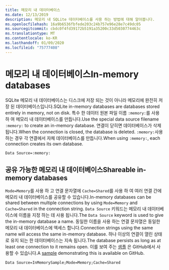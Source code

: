 ```yaml
---
title: 메모리 내 데이터베이스
ms.date: 12/13/2019
description: 메모리 내 SQLite 데이터베이스를 사용 하는 방법에 대해 알아봅니다.
ms.openlocfilehash: 16a9b6536fbfede203c24b757e96e28e7c49dc05
ms.sourcegitcommit: cbdc0f4fd39172b5191a35200c33d5030774463c
ms.translationtype: MT
ms.contentlocale: ko-KR
ms.lasthandoff: 01/09/2020
ms.locfileid: "75777408"
---
```

# <a name="in-memory-databases"></a><span data-ttu-id="1c140-103">메모리 내 데이터베이스</span><span class="sxs-lookup"><span data-stu-id="1c140-103">In-memory databases</span></span>

<span data-ttu-id="1c140-104">SQLite 메모리 내 데이터베이스는 디스크에 저장 되는 것이 아니라 메모리에 완전히 저장 된 데이터베이스입니다.</span><span class="sxs-lookup"><span data-stu-id="1c140-104">SQLite in-memory databases are databases stored entirely in memory, not on disk.</span></span> <span data-ttu-id="1c140-105">특수 한 데이터 원본 파일 이름 `:memory:`를 사용 하 여 메모리 내 데이터베이스를 만듭니다.</span><span class="sxs-lookup"><span data-stu-id="1c140-105">Use the special data source filename `:memory:` to create an in-memory database.</span></span> <span data-ttu-id="1c140-106">연결이 닫히면 데이터베이스가 삭제 됩니다.</span><span class="sxs-lookup"><span data-stu-id="1c140-106">When the connection is closed, the database is deleted.</span></span> <span data-ttu-id="1c140-107">`:memory:`사용 하는 경우 각 연결에서 자체 데이터베이스를 만듭니다.</span><span class="sxs-lookup"><span data-stu-id="1c140-107">When using `:memory:`, each connection creates its own database.</span></span>

```ConnectionString
Data Source=:memory:
```

## <a name="shareable-in-memory-databases"></a><span data-ttu-id="1c140-108">공유 가능한 메모리 내 데이터베이스</span><span class="sxs-lookup"><span data-stu-id="1c140-108">Shareable in-memory databases</span></span>

<span data-ttu-id="1c140-109">`Mode=Memory`를 사용 하 고 연결 문자열에 `Cache=Shared`를 사용 하 여 여러 연결 간에 메모리 내 데이터베이스를 공유할 수 있습니다.</span><span class="sxs-lookup"><span data-stu-id="1c140-109">In-memory databases can be shared between multiple connections by using `Mode=Memory` and `Cache=Shared` in the connection string.</span></span> <span data-ttu-id="1c140-110">`Data Source` 키워드는 메모리 내 데이터베이스에 이름을 지정 하는 데 사용 됩니다.</span><span class="sxs-lookup"><span data-stu-id="1c140-110">The `Data Source` keyword is used to give the in-memory database a name.</span></span> <span data-ttu-id="1c140-111">동일한 이름을 사용 하는 연결 문자열은 동일한 메모리 내 데이터베이스에 액세스 합니다.</span><span class="sxs-lookup"><span data-stu-id="1c140-111">Connection strings using the same name will access the same in-memory database.</span></span> <span data-ttu-id="1c140-112">하나 이상의 연결이 열린 상태로 유지 되는 한 데이터베이스는 지속 됩니다.</span><span class="sxs-lookup"><span data-stu-id="1c140-112">The database persists as long as at least one connection to it remains open.</span></span> <span data-ttu-id="1c140-113">이를 보여 주는 [샘플](https://github.com/dotnet/samples/blob/master/snippets/standard/data/sqlite/InMemorySample/Program.cs) 은 GitHub에서 사용할 수 있습니다.</span><span class="sxs-lookup"><span data-stu-id="1c140-113">A [sample](https://github.com/dotnet/samples/blob/master/snippets/standard/data/sqlite/InMemorySample/Program.cs) demonstrating this is available on GitHub.</span></span>

```ConnectionString
Data Source=InMemorySample;Mode=Memory;Cache=Shared
```
